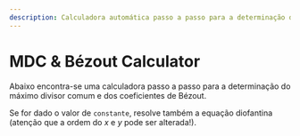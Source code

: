 ```yaml
---
description: Calculadora automática passo a passo para a determinação do máximo divisor comum e dos coeficientes de Bézout. Calculadora de equações diofantinas.
---
```


# MDC & Bézout Calculator

Abaixo encontra-se uma calculadora passo a passo para a determinação do máximo divisor comum e dos coeficientes de Bézout.

Se for dado o valor de `constante`, resolve também a equação diofantina (atenção que a ordem do $x$ e $y$ pode ser alterada!).

<bezout-calculator />
